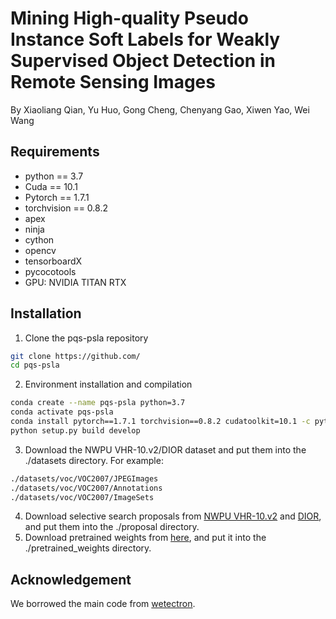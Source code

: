 # Mining High-quality Pseudo Instance Soft Labels for Weakly Supervised Object Detection in Remote Sensing Images
By Xiaoliang Qian, Yu Huo, Gong Cheng, Chenyang Gao, Xiwen Yao, Wei Wang

## Requirements
* python == 3.7 <br>
* Cuda == 10.1 <br>
* Pytorch == 1.7.1 <br>
* torchvision == 0.8.2 <br>
* apex <br>
* ninja <br>
* cython <br>
* opencv <br>
* tensorboardX <br>
* pycocotools <br>
* GPU: NVIDIA TITAN RTX
## Installation
1. Clone the pqs-psla repository
```bash
git clone https://github.com/
cd pqs-psla
```
2. Environment installation and compilation
```bash
conda create --name pqs-psla python=3.7
conda activate pqs-psla
conda install pytorch==1.7.1 torchvision==0.8.2 cudatoolkit=10.1 -c pytorch
python setup.py build develop
```
3. Download the NWPU VHR-10.v2/DIOR dataset and put them into the ./datasets directory. For example:
```bash
./datasets/voc/VOC2007/JPEGImages
./datasets/voc/VOC2007/Annotations
./datasets/voc/VOC2007/ImageSets
```
4. Download selective search proposals from [NWPU VHR-10.v2](https://onedrive.live.com/) and [DIOR](https://onedrive.live.com/), and put them into the ./proposal directory.
5. Download pretrained weights from [here](https://drive.google.com/drive/folders/0B1_fAEgxdnvJSmF3YUlZcHFqWTQ), and put it into the ./pretrained_weights directory.
## Acknowledgement
We borrowed the main code from [wetectron](https://github.com/NVlabs/wetectron).
